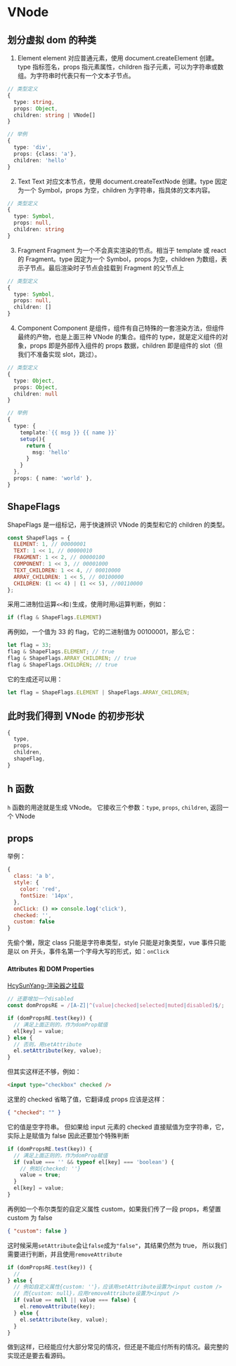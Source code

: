 # VNode

## 划分虚拟 dom 的种类

1. Element
   element 对应普通元素，使用 document.createElement 创建。type 指标签名，props 指元素属性，children 指子元素，可以为字符串或数组。为字符串时代表只有一个文本子节点。

```typescript
// 类型定义
{
  type: string,
  props: Object,
  children: string | VNode[]
}

// 举例
{
  type: 'div',
  props: {class: 'a'},
  children: 'hello'
}
```

2. Text
   Text 对应文本节点，使用 document.createTextNode 创建。type 因定为一个 Symbol，props 为空，children 为字符串，指具体的文本内容。

```typescript
// 类型定义
{
  type: Symbol,
  props: null,
  children: string
}

```

3. Fragment
   Fragment 为一个不会真实渲染的节点。相当于 template 或 react 的 Fragment。type 因定为一个 Symbol，props 为空，children 为数组，表示子节点。最后渲染时子节点会挂载到 Fragment 的父节点上

```typescript
// 类型定义
{
  type: Symbol,
  props: null,
  children: []
}

```

4. Component
   Component 是组件，组件有自己特殊的一套渲染方法，但组件最终的产物，也是上面三种 VNode 的集合。组件的 type，就是定义组件的对象，props 即是外部传入组件的 props 数据，children 即是组件的 slot（但我们不准备实现 slot，跳过）。

```typescript
// 类型定义
{
  type: Object,
  props: Object,
  children: null
}

// 举例
{
  type: {
    template:`{{ msg }} {{ name }}`
    setup(){
      return {
        msg: 'hello'
      }
    }
  },
  props: { name: 'world' },
}
```

## ShapeFlags

ShapeFlags 是一组标记，用于快速辨识 VNode 的类型和它的 children 的类型。

```javascript
const ShapeFlags = {
  ELEMENT: 1, // 00000001
  TEXT: 1 << 1, // 00000010
  FRAGMENT: 1 << 2, // 00000100
  COMPONENT: 1 << 3, // 00001000
  TEXT_CHILDREN: 1 << 4, // 00010000
  ARRAY_CHILDREN: 1 << 5, // 00100000
  CHILDREN: (1 << 4) | (1 << 5), //00110000
};
```

采用二进制位运算`<<`和`|`生成，使用时用`&`运算判断，例如：

```javascript
if (flag & ShapeFlags.ELEMENT)
```

再例如，一个值为 33 的 flag，它的二进制值为 00100001，那么它：

```javascript
let flag = 33;
flag & ShapeFlags.ELEMENT; // true
flag & ShapeFlags.ARRAY_CHILDREN; // true
flag & ShapeFlags.CHILDREN; // true
```

它的生成还可以用：

```javascript
let flag = ShapeFlags.ELEMENT | ShapeFlags.ARRAY_CHILDREN;
```

## 此时我们得到 VNode 的初步形状

```javascript
{
  type,
  props,
  children,
  shapeFlag,
}
```

## h 函数

`h` 函数的用途就是生成 VNode。
它接收三个参数：`type`, `props`, `children`, 返回一个 VNode

## props

举例：

```javascript
{
  class: 'a b',
  style: {
    color: 'red',
    fontSize: '14px',
  },
  onClick: () => console.log('click'),
  checked: '',
  custom: false
}
```

先偷个懒，限定 class 只能是字符串类型，style 只能是对象类型，vue 事件只能是以 on 开头，事件名第一个字母大写的形式，如：`onClick`

#### Attributes 和 DOM Properties

[HcySunYang-渲染器之挂载](http://hcysun.me/vue-design/zh/renderer.html#attributes-%E5%92%8C-dom-properties)

```javascript
// 还要增加一个disabled
const domPropsRE = /[A-Z]|^(value|checked|selected|muted|disabled)$/;

if (domPropsRE.test(key)) {
  // 满足上面正则的，作为domProp赋值
  el[key] = value;
} else {
  // 否则，用setAttribute
  el.setAttribute(key, value);
}
```

但其实这样还不够，例如：

```html
<input type="checkbox" checked />
```

这里的 checked 省略了值，它翻译成 props 应该是这样：

```json
{ "checked": "" }
```

它的值是空字符串。
但如果给 input 元素的 checked 直接赋值为空字符串，它，实际上是赋值为 false
因此还要加个特殊判断

```javascript
if (domPropsRE.test(key)) {
  // 满足上面正则的，作为domProp赋值
  if (value === '' && typeof el[key] === 'boolean') {
    // 例如{checked: ''}
    value = true;
  }
  el[key] = value;
}
```

再例如一个布尔类型的自定义属性 custom，如果我们传了一段 props，希望置 custom 为 false

```json
{ "custom": false }
```

这时候采用`setAttribute`会让`false`成为`"false"`，其结果仍然为 true，
所以我们需要进行判断，并且使用`removeAttribute`

```javascript
if (domPropsRE.test(key)) {
  //
} else {
  // 例如自定义属性{custom: ''}，应该用setAttribute设置为<input custom />
  // 而{custom: null}，应用removeAttribute设置为<input />
  if (value == null || value === false) {
    el.removeAttribute(key);
  } else {
    el.setAttribute(key, value);
  }
}
```

做到这样，已经能应付大部分常见的情况，但还是不能应付所有的情况。最完整的实现还是要去看源码。

